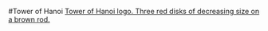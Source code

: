 #Tower of Hanoi
[Tower of Hanoi logo. Three red disks of decreasing size on a brown rod.](https://i.imgur.com/w1NDCaK.png)
